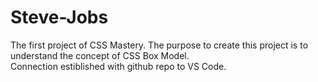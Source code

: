 # Steve-Jobs
The first project of CSS Mastery. The purpose to create this project is to understand the concept of CSS Box Model. <br>
Connection estiblished with github repo to VS Code. 
